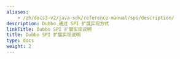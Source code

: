 ```yaml
---
aliases:
    - /zh/docs3-v2/java-sdk/reference-manual/spi/description/
description: Dubbo 通过 SPI 扩展实现方式
linkTitle: Dubbo SPI 扩展实现说明
title: Dubbo SPI 扩展实现说明
type: docs
weight: 2
---
```

